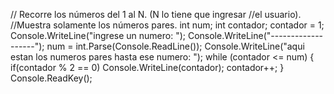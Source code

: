   // Recorre los números del 1 al N. (N lo tiene que ingresar
            //el usuario).
            //Muestra solamente los números pares.
            int num;
            int contador;
            contador = 1;
            Console.WriteLine("ingrese un numero: ");
            Console.WriteLine("-------------------");
            num = int.Parse(Console.ReadLine());
            Console.WriteLine("aqui estan los numeros pares hasta ese numero: ");
            while (contador <= num)
            {
                if(contador % 2 == 0)
                Console.WriteLine(contador);
                contador++;
            }
            Console.ReadKey();
